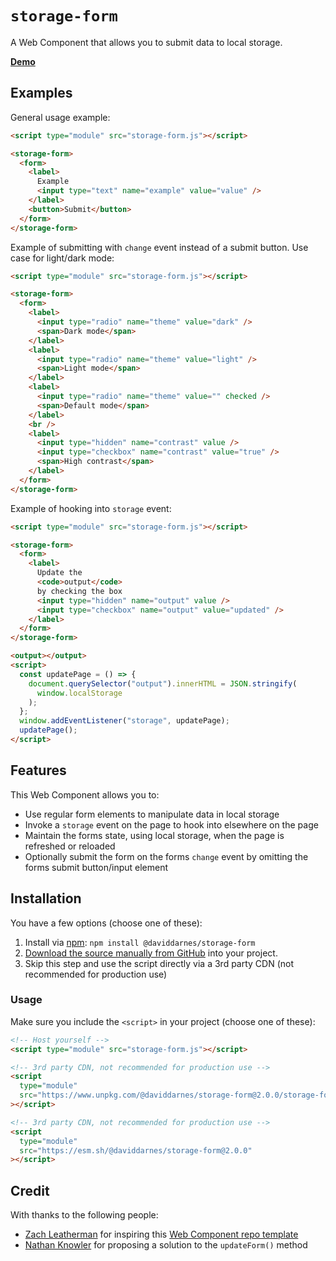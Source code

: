 # `storage-form`

A Web Component that allows you to submit data to local storage.

**[Demo](https://daviddarnes.github.io/storage-form/demo.html)**

## Examples

General usage example:

```html
<script type="module" src="storage-form.js"></script>

<storage-form>
  <form>
    <label>
      Example
      <input type="text" name="example" value="value" />
    </label>
    <button>Submit</button>
  </form>
</storage-form>
```

Example of submitting with `change` event instead of a submit button. Use case for light/dark mode:

```html
<script type="module" src="storage-form.js"></script>

<storage-form>
  <form>
    <label>
      <input type="radio" name="theme" value="dark" />
      <span>Dark mode</span>
    </label>
    <label>
      <input type="radio" name="theme" value="light" />
      <span>Light mode</span>
    </label>
    <label>
      <input type="radio" name="theme" value="" checked />
      <span>Default mode</span>
    </label>
    <br />
    <label>
      <input type="hidden" name="contrast" value />
      <input type="checkbox" name="contrast" value="true" />
      <span>High contrast</span>
    </label>
  </form>
</storage-form>
```

Example of hooking into `storage` event:

```html
<script type="module" src="storage-form.js"></script>

<storage-form>
  <form>
    <label>
      Update the
      <code>output</code>
      by checking the box
      <input type="hidden" name="output" value />
      <input type="checkbox" name="output" value="updated" />
    </label>
  </form>
</storage-form>

<output></output>
<script>
  const updatePage = () => {
    document.querySelector("output").innerHTML = JSON.stringify(
      window.localStorage
    );
  };
  window.addEventListener("storage", updatePage);
  updatePage();
</script>
```

## Features

This Web Component allows you to:

- Use regular form elements to manipulate data in local storage
- Invoke a `storage` event on the page to hook into elsewhere on the page
- Maintain the forms state, using local storage, when the page is refreshed or reloaded
- Optionally submit the form on the forms `change` event by omitting the forms submit button/input element

## Installation

You have a few options (choose one of these):

1. Install via [npm](https://www.npmjs.com/package/@daviddarnes/storage-form): `npm install @daviddarnes/storage-form`
1. [Download the source manually from GitHub](https://github.com/daviddarnes/storage-form/releases) into your project.
1. Skip this step and use the script directly via a 3rd party CDN (not recommended for production use)

### Usage

Make sure you include the `<script>` in your project (choose one of these):

```html
<!-- Host yourself -->
<script type="module" src="storage-form.js"></script>
```

```html
<!-- 3rd party CDN, not recommended for production use -->
<script
  type="module"
  src="https://www.unpkg.com/@daviddarnes/storage-form@2.0.0/storage-form.js"
></script>
```

```html
<!-- 3rd party CDN, not recommended for production use -->
<script
  type="module"
  src="https://esm.sh/@daviddarnes/storage-form@2.0.0"
></script>
```

## Credit

With thanks to the following people:

- [Zach Leatherman](https://zachleat.com) for inspiring this [Web Component repo template](https://github.com/daviddarnes/component-template)
- [Nathan Knowler](https://knowler.dev) for proposing a solution to the `updateForm()` method
